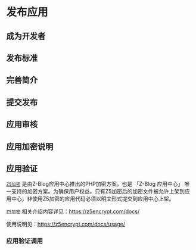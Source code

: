 # 发布应用

## 成为开发者

## 发布标准

## 完善简介

## 提交发布

## 应用审核

## 应用加密说明

## 应用验证

[`Z5加密`](https://z5encrypt.com/) 是由Z-Blog应用中心推出的PHP加密方案，也是 「Z-Blog 应用中心」 唯一支持的加密方案。为确保用户权益，只有Z5加密后的加密文件被允许上架到应用中心，非使用Z5加密的应用代码必须以明文形式提交到应用中心上架。

`Z5加密` 相关介绍内容详见：https://z5encrypt.com/docs/

使用说明见：https://z5encrypt.com/docs/usage/

### 应用验证调用
